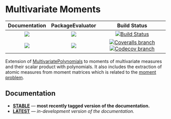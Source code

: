 # Multivariate Moments

| **Documentation** | **PackageEvaluator** | **Build Status** |
|:-----------------:|:--------------------:|:----------------:|
| [![][docs-stable-img]][docs-stable-url] | [![][pkg-0.6-img]][pkg-0.6-url] | [![Build Status][build-img]][build-url] |
| [![][docs-latest-img]][docs-latest-url] | [![][pkg-0.7-img]][pkg-0.7-url] | [![Coveralls branch][coveralls-img]][coveralls-url] [![Codecov branch][codecov-img]][codecov-url] |

Extension of [MultivariatePolynomials](https://github.com/JuliaAlgebra/MultivariatePolynomials.jl) to moments of multivariate measures and their scalar product with polynomials.
It also includes the extraction of atomic measures from moment matrices which is related to the [moment problem](https://en.wikipedia.org/wiki/Moment_problem).

## Documentation

- [**STABLE**][docs-stable-url] &mdash; **most recently tagged version of the documentation.**
- [**LATEST**][docs-latest-url] &mdash; *in-development version of the documentation.*

[docs-stable-img]: https://img.shields.io/badge/docs-stable-blue.svg
[docs-latest-img]: https://img.shields.io/badge/docs-latest-blue.svg
[docs-stable-url]: https://juliaalgebra.github.io/MultivariateMoments.jl/stable
[docs-latest-url]: https://juliaalgebra.github.io/MultivariateMoments.jl/latest

[pkg-0.6-img]: http://pkg.julialang.org/badges/MultivariateMoments_0.6.svg
[pkg-0.6-url]: http://pkg.julialang.org/?pkg=MultivariateMoments
[pkg-0.7-img]: http://pkg.julialang.org/badges/MultivariateMoments_0.7.svg
[pkg-0.7-url]: http://pkg.julialang.org/?pkg=MultivariateMoments

[build-img]: https://travis-ci.org/JuliaAlgebra/MultivariateMoments.jl.svg?branch=master
[build-url]: https://travis-ci.org/JuliaAlgebra/MultivariateMoments.jl
[coveralls-img]: https://coveralls.io/repos/github/JuliaAlgebra/MultivariateMoments.jl/badge.svg?branch=master
[coveralls-url]: https://coveralls.io/github/JuliaAlgebra/MultivariateMoments.jl?branch=master
[codecov-img]: http://codecov.io/github/JuliaAlgebra/MultivariateMoments.jl/coverage.svg?branch=master
[codecov-url]: http://codecov.io/github/JuliaAlgebra/MultivariateMoments.jl?branch=master
